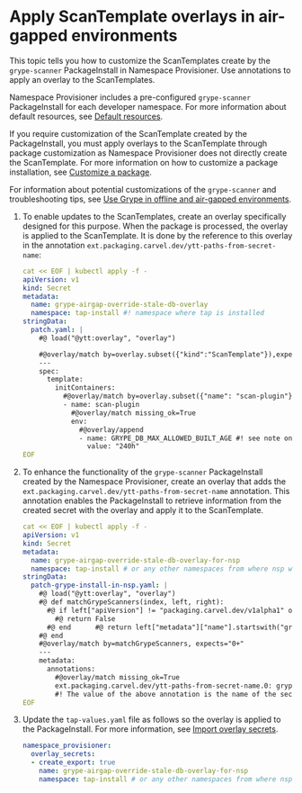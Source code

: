 # Apply ScanTemplate overlays in air-gapped environments

This topic tells you how to customize the ScanTemplates create by the `grype-scanner` PackageInstall in Namespace Provisioner. Use annotations to apply an overlay to the ScanTemplates.

Namespace Provisioner includes a pre-configured `grype-scanner` PackageInstall for each developer
namespace. For more information about default resources, see
[Default resources](default-resources.hbs.md).

If you require customization of the ScanTemplate created by the PackageInstall, you must apply
overlays to the ScanTemplate through package customization as Namespace Provisioner does not
directly create the ScanTemplate. For more information on how to customize a package installation, see [Customize a package](../customize-package-installation.hbs.md).

For information about potential customizations of the `grype-scanner` and troubleshooting
tips, see [Use Grype in offline and air-gapped environments](../install-offline/grype-offline-airgap.hbs.md).

1. To enable updates to the ScanTemplates, create an overlay specifically designed for this
purpose. When the package is processed, the overlay is applied to the ScanTemplate. It is done
by the reference to this overlay in the annotation `ext.packaging.carvel.dev/ytt-paths-from-secret-name`:

    ```yaml
    cat << EOF | kubectl apply -f -
    apiVersion: v1
    kind: Secret
    metadata:
      name: grype-airgap-override-stale-db-overlay
      namespace: tap-install #! namespace where tap is installed
    stringData:
      patch.yaml: |
        #@ load("@ytt:overlay", "overlay")

        #@overlay/match by=overlay.subset({"kind":"ScanTemplate"}),expects="1+"
        ---
        spec:
          template:
            initContainers:                                             
              #@overlay/match by=overlay.subset({"name": "scan-plugin"}), expects="1+"
              - name: scan-plugin
                #@overlay/match missing_ok=True
                env:
                  #@overlay/append
                  - name: GRYPE_DB_MAX_ALLOWED_BUILT_AGE #! see note on best practices
                    value: "240h"
    EOF
    ```

2. To enhance the functionality of the `grype-scanner` PackageInstall created by the Namespace Provisioner, create an overlay that adds the `ext.packaging.carvel.dev/ytt-paths-from-secret-name` annotation. This annotation enables the PackageInstall to retrieve information from the created secret with the overlay and apply it to the ScanTemplate.

    ```yaml
    cat << EOF | kubectl apply -f -
    apiVersion: v1
    kind: Secret
    metadata:
      name: grype-airgap-override-stale-db-overlay-for-nsp
      namespace: tap-install # or any other namespaces from where nsp will import the secret
    stringData:
      patch-grype-install-in-nsp.yaml: |
        #@ load("@ytt:overlay", "overlay")
        #@ def matchGrypeScanners(index, left, right):
          #@ if left["apiVersion"] != "packaging.carvel.dev/v1alpha1" or left["kind"] != "PackageInstall":
            #@ return False
          #@ end      #@ return left["metadata"]["name"].startswith("grype-scanner")
        #@ end
        #@overlay/match by=matchGrypeScanners, expects="0+"
        ---
        metadata:
          annotations:
            #@overlay/match missing_ok=True
            ext.packaging.carvel.dev/ytt-paths-from-secret-name.0: grype-airgap-override-stale-db-overlay
            #! The value of the above annotation is the name of the secret that contains the grype overlay
    EOF
    ```

3. Update the `tap-values.yaml` file as follows so the overlay is applied to the PackageInstall. For
more information, see [Import overlay secrets](customize-installation.hbs.md#import-overlay-secrets).

    ```yaml
    namespace_provisioner:
      overlay_secrets:
      - create_export: true
        name: grype-airgap-override-stale-db-overlay-for-nsp
        namespace: tap-install # or any other namespaces from where nsp will import the secret
    ```
